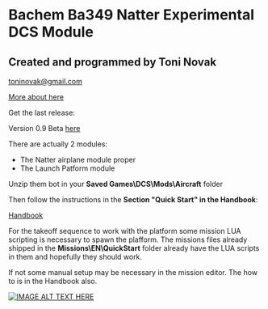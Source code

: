 # Bachem Ba349 Natter Experimental DCS Module

## Created and programmed by Toni Novak

[toninovak@gmail.com](toninovak@gmail.com)

[More about here](https://tnnvk.com/bachem-ba-349-natter-dcs-module/)

Get the last release:

Version 0.9 Beta [here](https://github.com/tnnovak/Bachem-Ba349-Natter-DCS-Module/releases/tag/v0.9)

There are actually 2 modules:

* The Natter airplane module proper
* The Launch Patform module

Unzip them bot in your <b>Saved Games\DCS\Mods\Aircraft</b> folder

Then follow the instructions in the <b>Section "Quick Start" in the Handbook</b>:

[Handbook](https://github.com/tnnovak/Bachem-Ba349-Natter-DCS-Module/blob/main/Bachem%20Ba-349%20Natter%20Handbook.pdf)

For the takeoff sequence to work with the platform some mission LUA scripting is necessary to spawn the plafform.
The missions files already shipped in the <b>Missions\EN\QuickStart</b> folder already have the LUA scripts in them and hopefully they should work.

If not some manual setup may be necessary in the mission editor. The how to is in the Handbook also.


[![IMAGE ALT TEXT HERE](https://img.youtube.com/vi/z47nFUmBgfE/0.jpg)](https://www.youtube.com/watch?v=z47nFUmBgfE)




